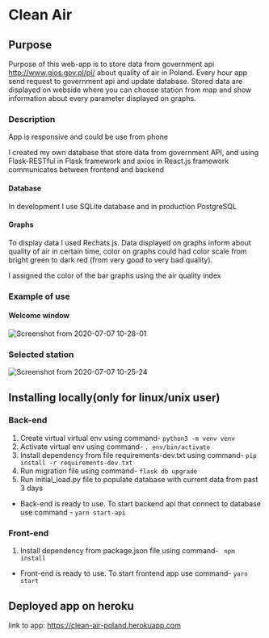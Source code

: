 # Clean Air
## Purpose
Purpose of this web-app is to store data from government api http://www.gios.gov.pl/pl/ about quality of air in Poland. Every hour app send request to government api and update database. Stored data are displayed on webside where you can choose station from map and show information about every parameter displayed on graphs.

### Description
App is responsive and could be use from phone

I created my own database that store data from government API, and using Flask-RESTful in Flask framework and axios in React.js framework
communicates between frontend and backend

#### Database
In development I use SQLite database and in production PostgreSQL

#### Graphs
To display data I used Rechats.js. 
Data displayed on graphs inform about quality of air in certain time, color on graphs could had color scale from bright green to dark red (from very good to very bad quality).

I assigned the color of the bar graphs using the air quality index   

### Example of use
#### Welcome window
![Screenshot from 2020-07-07 10-28-01](https://user-images.githubusercontent.com/62465226/86748187-9181e000-c03c-11ea-9433-83bfe9a2ac6b.png)

### Selected station
![Screenshot from 2020-07-07 10-25-24](https://user-images.githubusercontent.com/62465226/86747880-5b446080-c03c-11ea-8a10-73d8288a5885.png)
## Installing locally(only for linux/unix user)
### Back-end
1. Create virtual virtual env using command- ```python3 -m venv venv```
2. Activate virtual env using command- ```. env/bin/activate``` 
3. Install dependency from file requirements-dev.txt using command- ```pip install -r requirements-dev.txt``` 
4. Run migration file using command- ```flask db upgrade``` 
5. Run initial_load.py file to populate database with current data from past 3 days 
* Back-end is ready to use. To start backend api that connect to database use command - ```yarn start-api``` 

### Front-end

1. Install dependency from package.json file using command-  ``` npm install``` 
* Front-end is ready to use. To start frontend app use command- ```yarn start``` 

## Deployed app on heroku 
link to app: https://clean-air-poland.herokuapp.com 


